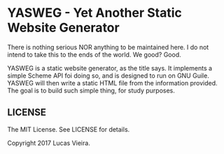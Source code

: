 YASWEG - Yet Another Static Website Generator
=============================================

There is nothing serious NOR anything to be maintained here.
I do not intend to take this to the ends of the world. We good? Good.

YASWEG is a static website generator, as the title says.
It implements a simple Scheme API foi doing so, and is designed to run on GNU Guile.
YASWEG will then write a static HTML file from the information provided.
The goal is to build such simple thing, for study purposes.

LICENSE
-------

The MIT License. See LICENSE for details.

Copyright 2017 Lucas Vieira.

